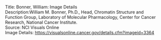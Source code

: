 Title: Bonner, William: Image Details\
Description:William M. Bonner, Ph.D., Head, Chromatin Structure and Function Group, Laboratory of Molecular Pharmacology, Center for Cancer Research, National Cancer Institute.\
Source: NCI Visuals Online\
Image Details: https://visualsonline.cancer.gov/details.cfm?imageid=3364